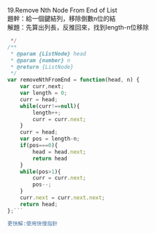 19.Remove Nth Node From End of List   
題幹：給一個鍵結列，移除倒數n位的結   
解題：先算出列長，反推回來，找到length-n位移除  

```Javascript
 */
/**
 * @param {ListNode} head
 * @param {number} n
 * @return {ListNode}
 */
var removeNthFromEnd = function(head, n) {
    var curr,next;
    var length = 0;
    curr = head;
    while(curr!==null){
        length++;
        curr = curr.next;
    }
    curr = head;
    var pos = length-n;
    if(pos===0){
        head = head.next;
        return head
    }
    while(pos>1){
        curr = curr.next;
        pos--;
    }
    curr.next = curr.next.next;
    return head;
};```

更快解:使用快慢指針
